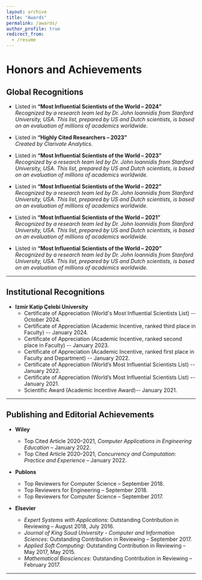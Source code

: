 ```yaml
---
layout: archive
title: "Awards"
permalink: /awards/
author_profile: true
redirect_from:
  - /resume
---
```


# Honors and Achievements

## Global Recognitions
- Listed in **“Most Influential Scientists of the World – 2024”**  
  *Recognized by a research team led by Dr. John Ioannidis from Stanford University, USA. This list, prepared by US and Dutch scientists, is based on an evaluation of millions of academics worldwide.*
  
- Listed in **“Highly Cited Researchers – 2023”**  
  *Created by Clarivate Analytics.*

- Listed in **“Most Influential Scientists of the World – 2023”**  
  *Recognized by a research team led by Dr. John Ioannidis from Stanford University, USA. This list, prepared by US and Dutch scientists, is based on an evaluation of millions of academics worldwide.*

- Listed in **“Most Influential Scientists of the World – 2022”**  
  *Recognized by a research team led by Dr. John Ioannidis from Stanford University, USA. This list, prepared by US and Dutch scientists, is based on an evaluation of millions of academics worldwide.*

- Listed in **“Most Influential Scientists of the World – 2021”**  
  *Recognized by a research team led by Dr. John Ioannidis from Stanford University, USA. This list, prepared by US and Dutch scientists, is based on an evaluation of millions of academics worldwide.*

- Listed in **“Most Influential Scientists of the World – 2020”**  
  *Recognized by a research team led by Dr. John Ioannidis from Stanford University, USA. This list, prepared by US and Dutch scientists, is based on an evaluation of millions of academics worldwide.*

---

## Institutional Recognitions
- **Izmir Katip Çelebi University**  
  - Certificate of Appreciation (World's Most Influential Scientists List) -- October 2024.
  - Certificate of Appreciation (Academic Incentive, ranked third place in Faculty) -- January 2024.
  - Certificate of Appreciation (Academic Incentive, ranked second place in Faculty) -- January 2023.
  - Certificate of Appreciation (Academic Incentive, ranked first place in Faculty and Department) -- January 2022.  
  - Certificate of Appreciation (World’s Most Influential Scientists List) -- January 2022.  
  - Certificate of Appreciation (World’s Most Influential Scientists List) -- January 2021.  
  - Scientific Award (Academic Incentive Award)-- January 2021.  

---

## Publishing and Editorial Achievements
- **Wiley**  
  - Top Cited Article 2020–2021, *Computer Applications in Engineering Education* – January 2022.  
  - Top Cited Article 2020–2021, *Concurrency and Computation: Practice and Experience* – January 2022.  

- **Publons**  
  - Top Reviewers for Computer Science – September 2018.  
  - Top Reviewers for Engineering – September 2018.  
  - Top Reviewers for Computer Science – September 2017.  

- **Elsevier**  
  - *Expert Systems with Applications*: Outstanding Contribution in Reviewing – August 2018, July 2016.  
  - *Journal of King Saud University - Computer and Information Sciences*: Outstanding Contribution in Reviewing – September 2017.  
  - *Applied Soft Computing*: Outstanding Contribution in Reviewing – May 2017, May 2015.  
  - *Mathematical Biosciences*: Outstanding Contribution in Reviewing – February 2017.  

---

